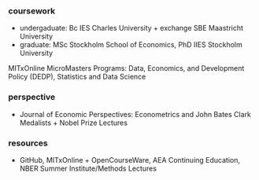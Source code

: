  ### coursework
 - undergaduate: Bc IES Charles University + exchange SBE Maastricht University
 - graduate: MSc Stockholm School of Economics, PhD IIES Stockholm University

 MITxOnline MicroMasters Programs: Data, Economics, and Development Policy (DEDP), Statistics and Data Science

 ### perspective
 - Journal of Economic Perspectives: Econometrics and John Bates Clark Medalists + Nobel Prize Lectures
  
 ### resources
 - GitHub, MITxOnline + OpenCourseWare, AEA Continuing Education, NBER Summer Institute/Methods Lectures
